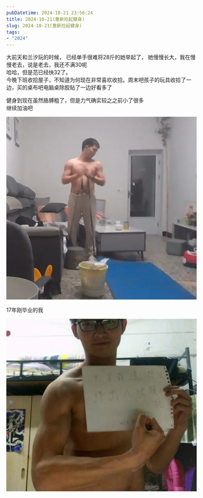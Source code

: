```yaml
---
pubDatetime: 2024-10-21 23:56:24
title: 2024-10-21(重新捡起健身)
slug: 2024-10-21(重新捡起健身)
tags:
- "2024"
---
```


大前天和兰汐玩的时候， 已经单手很难将28斤的她举起了， 她慢慢长大，我在慢慢老去，说是老去，我还不满30呢  
哈哈，但是范已经快32了。   
今晚下班收拾屋子，不知道为何现在非常喜欢收拾。周末吧孩子的玩具收拾了一边，买的桌布吧电脑桌除胶贴了一边好看多了  
  
健身到现在虽然胳膊粗了，但是力气确实较之之前小了很多  
继续加油吧  
  
![image](../../../../public/img/2024/2024-10-21-c7bc9d55-591b-47ff-8dc0-7d01e70ad4f0.webp)  
  
17年刚毕业的我  
  
![17年刚毕业的我](../../../../public/img/2024/2024-10-21-01935ff9-d10d-4032-808d-f1abe89f2e65.webp)  
